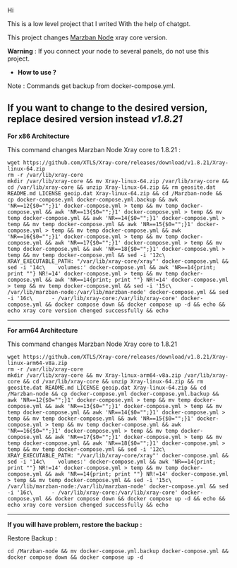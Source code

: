 Hi

This is a low level project that I writed With the help of chatgpt.

This project changes [Marzban Node](https://github.com/Gozargah/Marzban-node) xray core version.

**Warning** : If you connect your node to several panels, do not use this project.

- **How to use ?**

Note : Commands get backup from docker-compose.yml.

If you want to change to the desired version, replace desired version instead *v1.8.21*
-----------------------------------------------------

**For x86 Architecture**

This command changes Marzban Node Xray core to 1.8.21 :

```
wget https://github.com/XTLS/Xray-core/releases/download/v1.8.21/Xray-linux-64.zip
rm -r /var/lib/xray-core
mkdir /var/lib/xray-core && mv Xray-linux-64.zip /var/lib/xray-core && cd /var/lib/xray-core && unzip Xray-linux-64.zip && rm geosite.dat README.md LICENSE geoip.dat Xray-linux-64.zip && cd /Marzban-node && cp docker-compose.yml docker-compose.yml.backup && awk 'NR==12{$0="";}1' docker-compose.yml > temp && mv temp docker-compose.yml && awk 'NR==13{$0="";}1' docker-compose.yml > temp && mv temp docker-compose.yml && awk 'NR==14{$0="";}1' docker-compose.yml > temp && mv temp docker-compose.yml && awk 'NR==15{$0="";}1' docker-compose.yml > temp && mv temp docker-compose.yml && awk 'NR==16{$0="";}1' docker-compose.yml > temp && mv temp docker-compose.yml && awk 'NR==17{$0="";}1' docker-compose.yml > temp && mv temp docker-compose.yml && awk 'NR==18{$0="";}1' docker-compose.yml > temp && mv temp docker-compose.yml && sed -i '12c\      XRAY_EXECUTABLE_PATH: "/var/lib/xray-core/xray"' docker-compose.yml && sed -i '14c\    volumes:' docker-compose.yml && awk 'NR==14{print; print ""} NR!=14' docker-compose.yml > temp && mv temp docker-compose.yml && awk 'NR==14{print; print ""} NR!=14' docker-compose.yml > temp && mv temp docker-compose.yml && sed -i '15c\      - /var/lib/marzban-node:/var/lib/marzban-node' docker-compose.yml && sed -i '16c\      - /var/lib/xray-core:/var/lib/xray-core' docker-compose.yml && docker compose down && docker compose up -d && echo && echo xray core version chenged successfully && echo
```
-----------------------------------------------------
**For arm64 Architecture**

This command changes Marzban Node Xray core to 1.8.21

```
wget https://github.com/XTLS/Xray-core/releases/download/v1.8.21/Xray-linux-arm64-v8a.zip
rm -r /var/lib/xray-core
mkdir /var/lib/xray-core && mv Xray-linux-arm64-v8a.zip /var/lib/xray-core && cd /var/lib/xray-core && unzip Xray-linux-64.zip && rm geosite.dat README.md LICENSE geoip.dat Xray-linux-64.zip && cd /Marzban-node && cp docker-compose.yml docker-compose.yml.backup && awk 'NR==12{$0="";}1' docker-compose.yml > temp && mv temp docker-compose.yml && awk 'NR==13{$0="";}1' docker-compose.yml > temp && mv temp docker-compose.yml && awk 'NR==14{$0="";}1' docker-compose.yml > temp && mv temp docker-compose.yml && awk 'NR==15{$0="";}1' docker-compose.yml > temp && mv temp docker-compose.yml && awk 'NR==16{$0="";}1' docker-compose.yml > temp && mv temp docker-compose.yml && awk 'NR==17{$0="";}1' docker-compose.yml > temp && mv temp docker-compose.yml && awk 'NR==18{$0="";}1' docker-compose.yml > temp && mv temp docker-compose.yml && sed -i '12c\      XRAY_EXECUTABLE_PATH: "/var/lib/xray-core/xray"' docker-compose.yml && sed -i '14c\    volumes:' docker-compose.yml && awk 'NR==14{print; print ""} NR!=14' docker-compose.yml > temp && mv temp docker-compose.yml && awk 'NR==14{print; print ""} NR!=14' docker-compose.yml > temp && mv temp docker-compose.yml && sed -i '15c\      - /var/lib/marzban-node:/var/lib/marzban-node' docker-compose.yml && sed -i '16c\      - /var/lib/xray-core:/var/lib/xray-core' docker-compose.yml && docker compose down && docker compose up -d && echo && echo xray core version chenged successfully && echo
```

----------------------------------------------------
**If you will have problem, restore the backup :**

Restore Backup :
```
cd /Marzban-node && mv docker-compose.yml.backup docker-compose.yml && docker compose down && docker compose up -d
```

